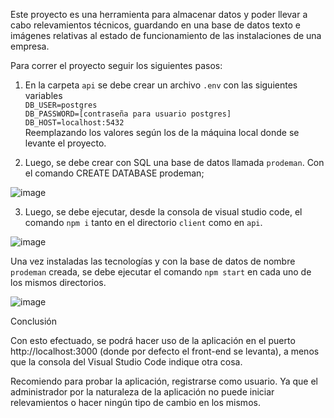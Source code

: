 Este proyecto es una herramienta para almacenar datos y poder llevar a cabo relevamientos técnicos, guardando en una base de datos texto e imágenes relativas al estado de funcionamiento de las instalaciones de una empresa.

Para correr el proyecto seguir los siguientes pasos:

1. En la carpeta `api` se debe crear un archivo `.env` con las siguientes variables <br/>
`DB_USER=postgres` <br/>
`DB_PASSWORD=[contraseña para usuario postgres]` <br/>
`DB_HOST=localhost:5432` <br/>
Reemplazando los valores según los de la máquina local donde se levante el proyecto. 

2. Luego, se debe crear con SQL una base de datos llamada `prodeman`.
Con el comando 
CREATE DATABASE prodeman;

![image](https://user-images.githubusercontent.com/94709834/208845278-f8562a3b-82cf-49a6-94ff-de92b8e00ba6.png)

3. Luego, se debe ejecutar, desde la consola de visual studio code, el comando `npm i` tanto en el directorio `client` como en `api`. 

![image](https://user-images.githubusercontent.com/94709834/208842914-07ab6386-86c4-4c50-99f8-ea5de30f551d.png)

Una vez instaladas las tecnologías y con la base de datos de nombre `prodeman` creada, se debe ejecutar el comando `npm start` en cada uno de los mismos directorios. 

![image](https://user-images.githubusercontent.com/94709834/208842982-7160aac4-b9f7-49cb-b2db-be4c51228c69.png)

Conclusión

Con esto efectuado, se podrá hacer uso de la aplicación en el puerto http://localhost:3000 (donde por defecto el front-end se levanta), a menos que la consola del Visual Studio Code indique otra cosa. 

Recomiendo para probar la aplicación, registrarse como usuario. Ya que el administrador por la naturaleza de la aplicación no puede iniciar relevamientos o hacer ningún tipo de cambio en los mismos.

